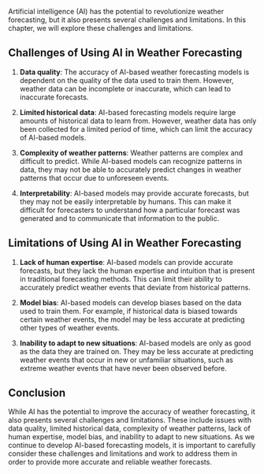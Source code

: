 

Artificial intelligence (AI) has the potential to revolutionize weather forecasting, but it also presents several challenges and limitations. In this chapter, we will explore these challenges and limitations.

Challenges of Using AI in Weather Forecasting
---------------------------------------------

1. **Data quality**: The accuracy of AI-based weather forecasting models is dependent on the quality of the data used to train them. However, weather data can be incomplete or inaccurate, which can lead to inaccurate forecasts.

2. **Limited historical data**: AI-based forecasting models require large amounts of historical data to learn from. However, weather data has only been collected for a limited period of time, which can limit the accuracy of AI-based models.

3. **Complexity of weather patterns**: Weather patterns are complex and difficult to predict. While AI-based models can recognize patterns in data, they may not be able to accurately predict changes in weather patterns that occur due to unforeseen events.

4. **Interpretability**: AI-based models may provide accurate forecasts, but they may not be easily interpretable by humans. This can make it difficult for forecasters to understand how a particular forecast was generated and to communicate that information to the public.

Limitations of Using AI in Weather Forecasting
----------------------------------------------

1. **Lack of human expertise**: AI-based models can provide accurate forecasts, but they lack the human expertise and intuition that is present in traditional forecasting methods. This can limit their ability to accurately predict weather events that deviate from historical patterns.

2. **Model bias**: AI-based models can develop biases based on the data used to train them. For example, if historical data is biased towards certain weather events, the model may be less accurate at predicting other types of weather events.

3. **Inability to adapt to new situations**: AI-based models are only as good as the data they are trained on. They may be less accurate at predicting weather events that occur in new or unfamiliar situations, such as extreme weather events that have never been observed before.

Conclusion
----------

While AI has the potential to improve the accuracy of weather forecasting, it also presents several challenges and limitations. These include issues with data quality, limited historical data, complexity of weather patterns, lack of human expertise, model bias, and inability to adapt to new situations. As we continue to develop AI-based forecasting models, it is important to carefully consider these challenges and limitations and work to address them in order to provide more accurate and reliable weather forecasts.

